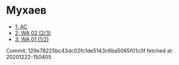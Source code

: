 # Мухаев
- [1: AC](1.md)
- [2: WA 02 (2/3)](2.md)
- [3: WA 01 (1/2)](3.md)

Commit: 129e78225bc43dc02fc1de5143c6ba5065f01c0f
 fetched at: 20201222-150405
